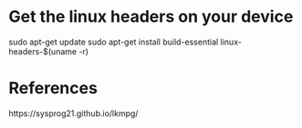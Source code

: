 <h1>Get the linux headers on your device</h1>
sudo apt-get update  
sudo apt-get install build-essential linux-headers-$(uname -r)  

<h1>References</h1>
https://sysprog21.github.io/lkmpg/
